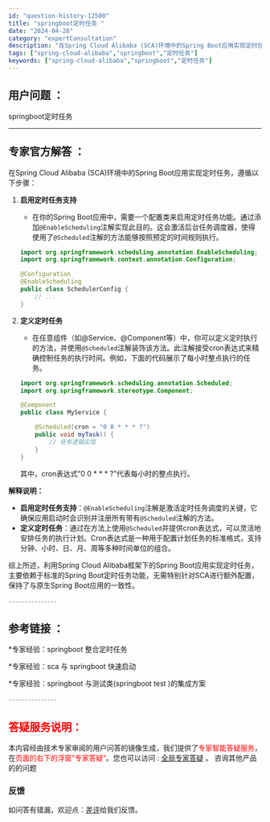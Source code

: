 ```yaml
---
id: "question-history-12500"
title: "springboot定时任务 "
date: "2024-04-28"
category: "expertConsultation"
description: "在Spring Cloud Alibaba (SCA)环境中的Spring Boot应用实现定时任务，遵循以下步骤：1. **启用定时任务支持**   - 在你的Spring Boot应用中，需要一个配置类来启用定时任务功能。通过添加`@EnableScheduling`注解实现此目的。这会激活后台"
tags: ["spring-cloud-alibaba","springboot","定时任务"]
keywords: ["spring-cloud-alibaba","springboot","定时任务"]
---
```


## 用户问题 ： 
 springboot定时任务  

---------------
## 专家官方解答 ：

在Spring Cloud Alibaba (SCA)环境中的Spring Boot应用实现定时任务，遵循以下步骤：

1. **启用定时任务支持**
   - 在你的Spring Boot应用中，需要一个配置类来启用定时任务功能。通过添加`@EnableScheduling`注解实现此目的。这会激活后台任务调度器，使得使用了`@Scheduled`注解的方法能够按照预定的时间规则执行。
   ```java
   import org.springframework.scheduling.annotation.EnableScheduling;
   import org.springframework.context.annotation.Configuration;

   @Configuration
   @EnableScheduling
   public class SchedulerConfig {
       // ...
   }
   ```

2. **定义定时任务**
   - 在任意组件（如@Service、@Component等）中，你可以定义定时执行的方法，并使用`@Scheduled`注解装饰该方法。此注解接受cron表达式来精确控制任务的执行时间。例如，下面的代码展示了每小时整点执行的任务。
   ```java
   import org.springframework.scheduling.annotation.Scheduled;
   import org.springframework.stereotype.Component;

   @Component
   public class MyService {

       @Scheduled(cron = "0 0 * * * ?")
       public void myTask() {
           // 任务逻辑实现
       }
   }
   ```
   其中，cron表达式“0 0 * * * ?”代表每小时的整点执行。

**解释说明：**
- **启用定时任务支持**：`@EnableScheduling`注解是激活定时任务调度的关键，它确保应用启动时会识别并注册所有带有`@Scheduled`注解的方法。
- **定义定时任务**：通过在方法上使用`@Scheduled`并提供cron表达式，可以灵活地安排任务的执行计划。Cron表达式是一种用于配置计划任务的标准格式，支持分钟、小时、日、月、周等多种时间单位的组合。

综上所述，利用Spring Cloud Alibaba框架下的Spring Boot应用实现定时任务，主要依赖于标准的Spring Boot定时任务功能，无需特别针对SCA进行额外配置，保持了与原生Spring Boot应用的一致性。


<font color="#949494">---------------</font> 


## 参考链接 ：

*专家经验：springboot 整合定时任务 
 
 *专家经验：sca 与 springboot 快速启动 
 
 *专家经验：springboot 与测试类(springboot test )的集成方案 


 <font color="#949494">---------------</font> 
 


## <font color="#FF0000">答疑服务说明：</font> 

本内容经由技术专家审阅的用户问答的镜像生成，我们提供了<font color="#FF0000">专家智能答疑服务</font>，在<font color="#FF0000">页面的右下的浮窗”专家答疑“</font>。您也可以访问 : [全局专家答疑](https://answer.opensource.alibaba.com/docs/intro) 。 咨询其他产品的的问题

### 反馈
如问答有错漏，欢迎点：[差评](https://ai.nacos.io/user/feedbackByEnhancerGradePOJOID?enhancerGradePOJOId=12593)给我们反馈。
